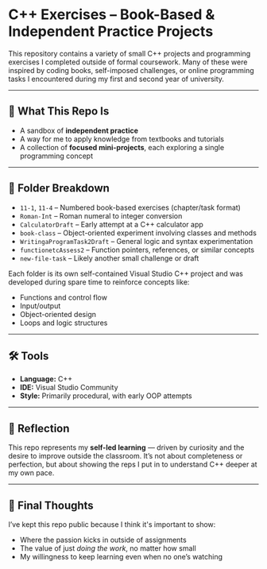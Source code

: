 
# C++ Exercises – Book-Based & Independent Practice Projects

This repository contains a variety of small C++ projects and programming exercises I completed outside of formal coursework. Many of these were inspired by coding books, self-imposed challenges, or online programming tasks I encountered during my first and second year of university.

---

## 🧠 What This Repo Is

- A sandbox of **independent practice**
- A way for me to apply knowledge from textbooks and tutorials
- A collection of **focused mini-projects**, each exploring a single programming concept

---

## 📁 Folder Breakdown

- `11-1`, `11-4` – Numbered book-based exercises (chapter/task format)
- `Roman-Int` – Roman numeral to integer conversion
- `CalculatorDraft` – Early attempt at a C++ calculator app
- `book-class` – Object-oriented experiment involving classes and methods
- `WritingaProgramTask2Draft` – General logic and syntax experimentation
- `functionetcAssess2` – Function pointers, references, or similar concepts
- `new-file-task` – Likely another small challenge or draft

Each folder is its own self-contained Visual Studio C++ project and was developed during spare time to reinforce concepts like:

- Functions and control flow
- Input/output
- Object-oriented design
- Loops and logic structures

---

## 🛠 Tools

- **Language:** C++
- **IDE:** Visual Studio Community
- **Style:** Primarily procedural, with early OOP attempts

---

## 💭 Reflection

This repo represents my **self-led learning** — driven by curiosity and the desire to improve outside the classroom. It’s not about completeness or perfection, but about showing the reps I put in to understand C++ deeper at my own pace.

---

## 🙌 Final Thoughts

I’ve kept this repo public because I think it's important to show:
- Where the passion kicks in outside of assignments
- The value of just *doing the work*, no matter how small
- My willingness to keep learning even when no one’s watching
